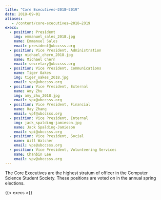```yaml
---
title: "Core Executives—2018–2019"
date: 2018-09-01
aliases:
   - /content/core-executives—2018–2019
execs:
  - position: President
    img: emmanuel_sales_2018.jpg
    name: Emmanuel Sales
    email: president@ubccsss.org
  - position: Vice President, Administration
    img: michael_chern_2018.jpg
    name: Michael Chern
    email: secretary@ubccsss.org
  - position: Vice President, Communications
    name: Tiger Oakes
    img: tiger_oakes_2018.jpg
    email: vpc@ubccsss.org
  - position: Vice President, External
    name: Amy Zhu
    img: amy_zhu_2018.jpg
    email: vpx@ubccsss.org
  - position: Vice President, Financial
    name: Ray Zhang
    email: vpf@ubccsss.org
  - position: Vice President, Internal
    img: jack_spalding-jamieson.jpg
    name: Jack Spalding-Jamieson
    email: vpi@ubccsss.org
  - position: Vice President, Social
    name: Will Walcher
    email: vps@ubccsss.org
  - position: Vice President, Volunteering Services
    name: Chanbin Lee
    email: vpv@ubccsss.org
---
```


The Core Executives are the highest stratum of officer in the Computer Science Student Society. These positions are voted on in the annual spring elections.

{{< execs >}}
